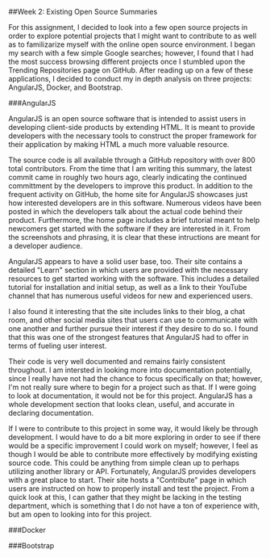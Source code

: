 ##Week 2: Existing Open Source Summaries

For this assignment, I decided to look into a few open source projects in order to explore potential projects that I might want to contribute to as well as to familizarize myself with the online open source environment.  I began my search with a few simple Google searches; however, I found that I had the most success browsing different projects once I stumbled upon the Trending Repositories page on GitHub.  After reading up on a few of these applications, I decided to conduct my in depth analysis on three projects: AngularJS, Docker, and Bootstrap.

###AngularJS

AngularJS is an open source software that is intended to assist users in developing client-side products by extending HTML. 
It is meant to provide developers with the necessary tools to construct the proper framework for their application by making HTML a much more valuable resource.  

The source code is all available through a GitHub repository with over 800 total contributors.  From the time that I am writing this summary, the latest commit came in roughly two hours ago, clearly indicating the continued committment by the developers to improve this product.  In addition to the frequent activity on GitHub, the home site for AngularJS showcases just how interested developers are in this software.  Numerous videos have been posted in which the developers talk about the actual code behind their product.  Furthermore, the home page includes a brief tutorial meant to help newcomers get started with the software if they are interested in it.  From the screenshots and phrasing, it is clear that these intructions are meant for a developer audience.  

AngularJS appears to have a solid user base, too.  Their site contains a detailed "Learn" section in which users are provided with the necessary resources to get started working with the software.  This includes a detailed tutorial for installation and initial setup, as well as a link to their YouTube channel that has numerous useful videos for new and experienced users.  

I also found it interesting that the site includes links to their blog, a chat room, and other social media sites that users can use to communicate with one another and further pursue their interest if they desire to do so.  I found that this was one of the strongest features that AngularJS had to offer in terms of fueling user interest.  

Their code is very well documented and remains fairly consistent throughout.  I am intersted in looking more into documentation potentially, since I really have not had the chance to focus specifically on that; however, I'm not really sure where to begin for a project such as that.  If I were going to look at documentation, it would not be for this project.  AngularJS has a whole development section that looks clean, useful, and accurate in declaring documentation.

If I were to contribute to this project in some way, it would likely be through development.  I would have to do a bit more exploring in order to see if there would be a specific improvement I could work on myself; however, I feel as though I would be able to contribute more effectively by modifying existing source code.  This could be anything from simple clean up to perhaps utilizing another library or API.  Fortunately, AngularJS provides developers with a great place to start.  Their site hosts a "Contribute" page in which users are instructed on how to properly install and test the project.  From a quick look at this, I can gather that they might be lacking in the testing department, which is something that I do not have a ton of experience with, but am open to looking into for this project.

###Docker





###Bootstrap
